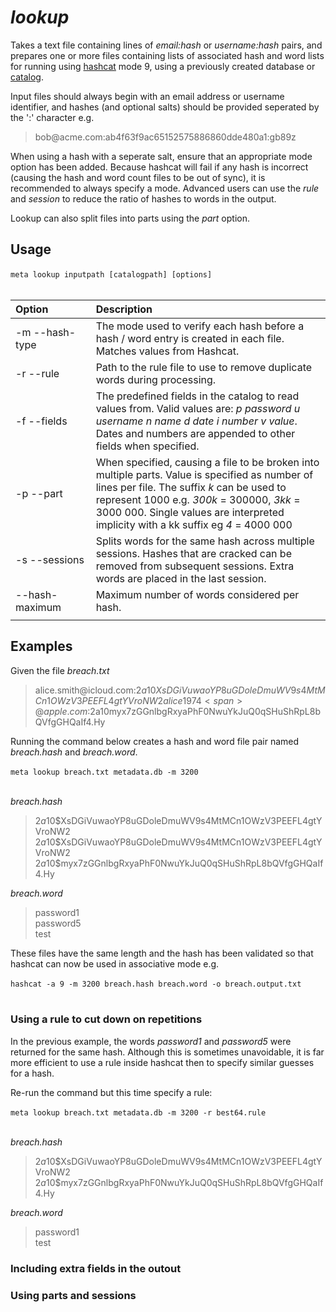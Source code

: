 # *lookup*

Takes a text file containing lines of *email:hash* or *username:hash* pairs, and prepares one or more files containing lists of associated hash and word lists for running using [hashcat](https://github.com/hashcat/hashcat) mode 9, using a previously created database or [catalog](CATALOG.md).

Input files should always begin with an email address or username identifier, and hashes (and optional salts) should be provided seperated by the ':' character e.g. 

> bob<span>@acme.com:ab4f63f9ac65152575886860dde480a1:gb89z

When using a hash with a seperate salt, ensure that an appropriate mode option has been added. Because hashcat will fail if any hash is incorrect (causing the hash and word count files to be out of sync), it is recommended to always specify a mode. Advanced users can use the *rule* and *session* to reduce the ratio of hashes to words in the output. 

Lookup can also split files into parts using the *part* option.

## Usage

`meta lookup inputpath [catalogpath] [options]`
&nbsp;<br>
&nbsp;<br>

| Option | Description |
| :--- | :--- |
| -m --hash-type| The mode used to verify each hash before a hash / word entry is created in each file. Matches values from Hashcat.|
| -r --rule| Path to the rule file to use to remove duplicate words during processing.|
| -f --fields| The predefined fields in the catalog to read values from. Valid values are: *p password u username n name d date i number v value*. Dates and numbers are appended to other fields when specified.
| -p --part| When specified, causing a file to be broken into multiple parts. Value is specified as number of lines per file. The suffix *k* can be used to represent 1000 e.g. *300k* = 300000, *3kk* = 3000 000. Single values are interpreted implicity with a kk suffix eg *4* = 4000 000 |
| -s --sessions| Splits words for the same hash across multiple sessions. Hashes that are cracked can be removed from subsequent sessions. Extra words are placed in the last session.|
| --hash-maximum | Maximum number of words considered per hash.|
| <img width=350> | |

 

## Examples
 
Given the file *breach.txt*

>alice.smith<span>@icloud.com:$2a$10$XsDGiVuwaoYP8uGDoleDmuWV9s4MtMCn1OWzV3PEEFL4gtYVroNW2
>alice1974<span>@apple.com:$2a$10$myx7zGGnlbgRxyaPhF0NwuYkJuQ0qSHuShRpL8bQVfgGHQaIf4.Hy

Running the command below creates a hash and word file pair named *breach.hash* and *breach.word*. 

`meta lookup breach.txt metadata.db -m 3200`
&nbsp;<br>
&nbsp;<br>

*breach.hash*
>$2a$10$XsDGiVuwaoYP8uGDoleDmuWV9s4MtMCn1OWzV3PEEFL4gtYVroNW2
>$2a$10$XsDGiVuwaoYP8uGDoleDmuWV9s4MtMCn1OWzV3PEEFL4gtYVroNW2
>$2a$10$myx7zGGnlbgRxyaPhF0NwuYkJuQ0qSHuShRpL8bQVfgGHQaIf4.Hy

*breach.word*
>password1  
>password5  
>test  			

These files have the same length and the hash has been validated so that hashcat can now be used in associative mode e.g.

`hashcat -a 9 -m 3200 breach.hash breach.word -o breach.output.txt`
&nbsp;<br>
&nbsp;<br>

### Using a rule to cut down on repetitions

In the previous example, the words *password1* and *password5* were returned for the same hash. Although this is sometimes unavoidable, it is far more efficient to use a rule inside hashcat then to specify similar guesses for a hash.

Re-run the command but this time specify a rule:

`meta lookup breach.txt metadata.db -m 3200 -r best64.rule`
&nbsp;<br>
&nbsp;<br>

*breach.hash*
>$2a$10$XsDGiVuwaoYP8uGDoleDmuWV9s4MtMCn1OWzV3PEEFL4gtYVroNW2
>$2a$10$myx7zGGnlbgRxyaPhF0NwuYkJuQ0qSHuShRpL8bQVfgGHQaIf4.Hy

*breach.word*
>password1  
>test		
		
### Including extra fields in the outout

### Using parts and sessions

		
